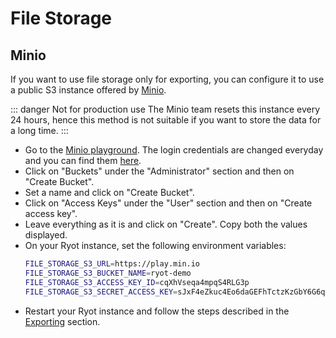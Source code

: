 # File Storage

## Minio

If you want to use file storage only for exporting, you can configure it to use a public
S3 instance offered by [Minio](https://play.min.io).

::: danger Not for production use
The Minio team resets this instance every 24 hours, hence this method is not suitable
if you want to store the data for a long time.
:::

- Go to the [Minio playground](https://play.min.io). The login credentials are changed
  everyday and you can find them
  [here](https://min.io/docs/minio/linux/administration/minio-console.html#logging-in).
- Click on "Buckets" under the "Administrator" section and then on "Create Bucket".
- Set a name and click on "Create Bucket".
- Click on "Access Keys" under the "User" section and then on "Create access key".
- Leave everything as it is and click on "Create". Copy both the values displayed.
- On your Ryot instance, set the following environment variables:
    ```sh
    FILE_STORAGE_S3_URL=https://play.min.io
    FILE_STORAGE_S3_BUCKET_NAME=ryot-demo
    FILE_STORAGE_S3_ACCESS_KEY_ID=cqXhVseqa4mpqS4RLG3p
    FILE_STORAGE_S3_SECRET_ACCESS_KEY=sJxF4eZkuc4Eo6daGEFhTctzKzGbY6G6qAQTb8Wy
    ```
- Restart your Ryot instance and follow the steps described in the [Exporting](../exporting.md) section.
